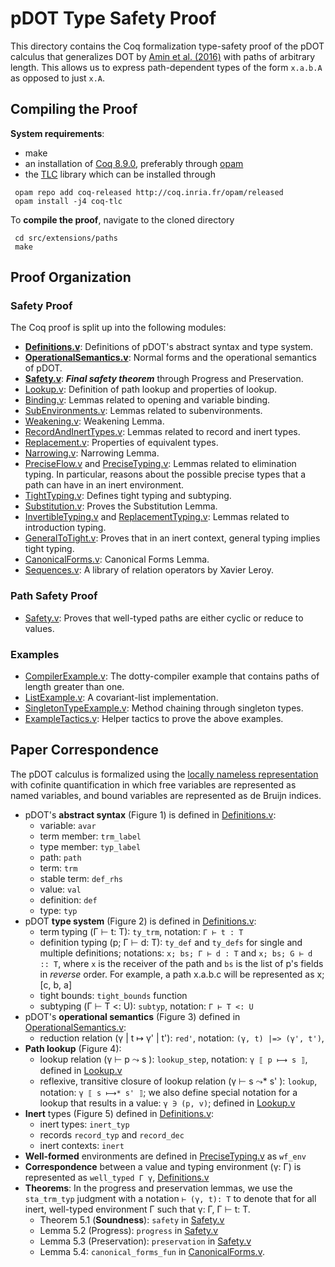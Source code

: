 pDOT Type Safety Proof
======================

This directory contains the Coq formalization type-safety proof of
the pDOT calculus that generalizes DOT by
[Amin et al. (2016)](https://infoscience.epfl.ch/record/215280)
with paths of arbitrary length. This allows
us to express path-dependent types of the form `x.a.b.A` as opposed to
just `x.A`.

## Compiling the Proof

**System requirements**:

  - make
  - an installation of [Coq 8.9.0](https://coq.inria.fr/opam-using.html), preferably through [opam](https://opam.ocaml.org/)
  - the [TLC](https://gitlab.inria.fr/charguer/tlc) library which can
  be installed through

```
 opam repo add coq-released http://coq.inria.fr/opam/released
 opam install -j4 coq-tlc
```

To **compile the proof**, navigate to the cloned directory

```
 cd src/extensions/paths
 make
```

## Proof Organization

### Safety Proof
The Coq proof is split up into the following modules:

  - **[Definitions.v](proof/Definitions.v)**: Definitions of pDOT's
    abstract syntax and type system.
  - **[OperationalSemantics.v](proof/OperationalSemantics.v)**:
    Normal forms and the operational semantics of pDOT.
  - **[Safety.v](proof/Safety.v)**: ***Final safety theorem***
    through Progress and Preservation.
  - [Lookup.v](proof/Lookup.v): Definition of path lookup and
    properties of lookup.
  - [Binding.v](proof/Binding.v): Lemmas related to opening and
    variable binding.
  - [SubEnvironments.v](proof/SubEnvironments.v): Lemmas related to
    subenvironments.
  - [Weakening.v](proof/Weakening.v): Weakening Lemma.
  - [RecordAndInertTypes.v](proof/RecordAndInertTypes.v): Lemmas
    related to record and inert types.
  - [Replacement.v](proof/Replacement.v): Properties of equivalent
    types.
  - [Narrowing.v](proof/Narrowing.v): Narrowing Lemma.
  - [PreciseFlow.v](proof/PreciseFlow.v) and
    [PreciseTyping.v](proof/PreciseTyping.v): Lemmas related to
    elimination typing. In particular, reasons about the possible
    precise types that a path can have in an inert environment.
  - [TightTyping.v](proof/TightTyping.v): Defines tight typing and
    subtyping.
  - [Substitution.v](proof/Substitution.v): Proves the Substitution
    Lemma.
  - [InvertibleTyping.v](proof/InvertibleTyping.v) and
    [ReplacementTyping.v](proof/ReplacementTyping.v): Lemmas related to
    introduction typing.
  - [GeneralToTight.v](proof/GeneralToTight.v): Proves that in an
    inert context, general typing implies tight typing.
  - [CanonicalForms.v](proof/CanonicalForms.v): Canonical Forms
    Lemma.
  - [Sequences.v](proof/Sequences.v): A library of relation
    operators by Xavier Leroy.

### Path Safety Proof

* [Safety.v](proof/Safety.v): Proves that well-typed paths
    are either cyclic or reduce to values.

### Examples

  - [CompilerExample.v](proof/CompilerExample.v): The dotty-compiler
    example that contains paths of length greater than one.
  - [ListExample.v](proof/ListExample.v): A covariant-list
    implementation.
  - [SingletonTypeExample.v](proof/SingletonTypeExample.v):
    Method chaining through singleton types.
  - [ExampleTactics.v](proof/ExampleTactics.v): Helper tactics to prove
    the above examples.

<!--The following figure shows a dependency graph between the Coq modules:-->

<!--![Dependency graph](paths/doc/graph.png)-->

## Paper Correspondence

The pDOT calculus is formalized using the [locally nameless
representation](http://www.chargueraud.org/softs/ln/)
with cofinite quantification
in which free variables are represented as named variables,
and bound variables are represented as de Bruijn indices.

- pDOT's **abstract syntax** (Figure 1)
    is defined in [Definitions.v](proof/Definitions.v):
    - variable: `avar`
    - term member: `trm_label`
    - type member: `typ_label`
    - path: `path`
    - term: `trm`
    - stable term: `def_rhs`
    - value: `val`
    - definition: `def`
    - type: `typ`
- pDOT **type system** (Figure 2)
    is defined in [Definitions.v](proof/Definitions.v):
    - term typing (Γ ⊢ t: T): `ty_trm`, notation: `Γ ⊢ t : T`
    - definition typing (p; Γ ⊢ d: T): `ty_def` and `ty_defs` for single
        and multiple definitions; notations: `x; bs; Γ ⊢ d : T` and
        `x; bs; G ⊢ d :: T`, where `x` is the receiver of the
        path and `bs` is the list of p's fields in *reverse* order.
        For example, a path x.a.b.c will be represented as
        x; \[c, b, a\]
    - tight bounds: `tight_bounds` function
    - subtyping (Γ ⊢ T <: U): `subtyp`, notation: `Γ ⊢ T <: U`
- pDOT's **operational semantics** (Figure 3)
    defined in [OperationalSemantics.v](proof/OperationalSemantics.v):
    - reduction relation (γ | t ↦ γ' | t'):
        `red'`, notation: `(γ, t) |=> (γ', t')`,
- **Path lookup** (Figure 4):
    - lookup relation (γ ⊢ p ⤳ s ):
        `lookup_step`, notation: `γ ⟦ p ⟼ s ⟧`,
        defined in
        [Lookup.v](proof/Lookup.v)
    - reflexive, transitive closure of lookup relation (γ ⊢ s ⤳* s' ):
        `lookup`, notation: `γ ⟦ s ⟼* s' ⟧`;
        we also define special notation for a lookup that results
        in a value: `γ ∋ (p, v)`;
        defined in
        [Lookup.v](proof/Lookup.v)
- **Inert** types (Figure 5)
    defined in [Definitions.v](proof/Definitions.v):
    - inert types: `inert_typ`
    - records `record_typ` and `record_dec`
    - inert contexts: `inert`
- **Well-formed** environments are defined in
    [PreciseTyping.v](proof/PreciseTyping.v) as `wf_env`
- **Correspondence** between a value and typing environment
    (γ: Γ) is represented as `well_typed Γ γ`,
    [Definitions.v](proof/Definitions.v)
- **Theorems**:
    In the progress and preservation lemmas,
    we use the `sta_trm_typ` judgment with a notation `⊢ (γ, t): T` to
    denote that for all inert, well-typed environment Γ such that
    γ: Γ, Γ ⊢ t: T.
  - Theorem 5.1 (**Soundness**): `safety` in [Safety.v](proof/Safety.v)
  - Lemma 5.2 (Progress): `progress` in [Safety.v](proof/Safety.v)
  - Lemma 5.3 (Preservation): `preservation` in [Safety.v](proof/Safety.v)
  - Lemma 5.4: `canonical_forms_fun` in
    [CanonicalForms.v](proof/CanonicalForms.v).
